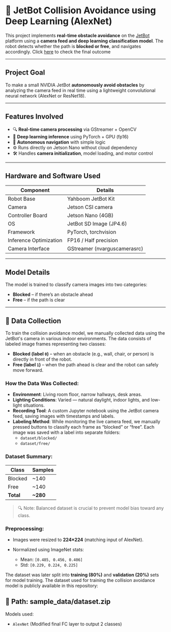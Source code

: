 # 🤖 JetBot Collision Avoidance using Deep Learning (AlexNet)

This project implements **real-time obstacle avoidance** on the [JetBot](https://github.com/NVIDIA-AI-IOT/jetbot) platform using a **camera feed and deep learning classification model**. The robot detects whether the path is **blocked or free**, and navigates accordingly. Click [here](https://youtu.be/xOFaC9Rw5iY) to check the final outcome

---

##  Project Goal

To make a small NVIDIA JetBot **autonomously avoid obstacles** by analyzing the camera feed in real time using a lightweight convolutional neural network (AlexNet or ResNet18).

---

##  Features Involved

- 🔍 **Real-time camera processing** via GStreamer + OpenCV
- 🧠 **Deep learning inference** using PyTorch + GPU (fp16)
- 🧭 **Autonomous navigation** with simple logic
- ⚙️ Runs directly on Jetson Nano without cloud dependency
- 🛠️ Handles **camera initialization**, model loading, and motor control

---

##  Hardware and Software Used

| Component              | Details                         |
|------------------------|----------------------------------|
| Robot Base             | Yahboom JetBot Kit              |
| Camera                 | Jetson CSI camera               |
| Controller Board       | Jetson Nano (4GB)               |
| OS                     | JetBot SD Image (JP4.6)         |
| Framework              | PyTorch, torchvision            |
| Inference Optimization | FP16 / Half precision           |
| Camera Interface       | GStreamer (nvarguscamerasrc)    |


---

##  Model Details

The model is trained to classify camera images into two categories:
- **Blocked** – if there’s an obstacle ahead
- **Free** – if the path is clear


---

## 📸 Data Collection

To train the collision avoidance model, we manually collected data using the JetBot's camera in various indoor environments. The data consists of labeled image frames representing two classes:

* **Blocked (label `0`)** – when an obstacle (e.g., wall, chair, or person) is directly in front of the robot.
* **Free (label `1`)** – when the path ahead is clear and the robot can safely move forward.

### How the Data Was Collected:

* **Environment**: Living room floor, narrow hallways, desk areas.
* **Lighting Conditions**: Varied — natural daylight, indoor lights, and low-light situations.
* **Recording Tool**: A custom Jupyter notebook using the JetBot camera feed, saving images with timestamps and labels.
* **Labeling Method**: While monitoring the live camera feed, we manually pressed buttons to classify each frame as “blocked” or “free”. Each image was saved with a label into separate folders:
    * `dataset/blocked/`
    * `dataset/free/`

### Dataset Summary:

| Class     | Samples    |
| --------- | ---------- |
| Blocked   | \~140      |
| Free      | \~140      |
| **Total** | **\~280** |

> 🔍 Note: Balanced dataset is crucial to prevent model bias toward any class.

### Preprocessing:

* Images were resized to **224×224** (matching input of AlexNet).
* Normalized using ImageNet stats:

  * Mean: `[0.485, 0.456, 0.406]`
  * Std: `[0.229, 0.224, 0.225]`

The dataset was later split into **training (80%)** and **validation (20%)** sets for model training.
The dataset used for training the collision avoidance model is publicly available in this repository:

📁 Path: sample_data/dataset.zip
---
  

Models used:
- `AlexNet` (Modified final FC layer to output 2 classes)



